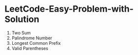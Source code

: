 # LeetCode-Easy-Problem-with-Solution

1. Two Sum
9. Palindrome Number
14. Longest Common Prefix
20. Valid Parentheses
